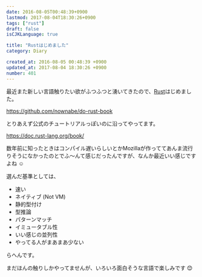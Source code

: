 ```yaml
---
date: 2016-08-05T00:48:39+0900
lastmod: 2017-08-04T18:30:26+0900
tags: ["rust"]
draft: false
isCJKLanguage: true

title: "Rustはじめました"
category: Diary

created_at: 2016-08-05 00:48:39 +0900
updated_at: 2017-08-04 18:30:26 +0900
number: 401
---
```


最近また新しい言語触りたい欲がふつふつと湧いてきたので、[Rust](https://www.rust-lang.org/en-US/)はじめました。

https://github.com/nownabe/do-rust-book

とりあえず公式のチュートリアルっぽいのに沿ってやってます。

https://doc.rust-lang.org/book/

数年前に知ったときはコンパイル遅いらしいとかMozillaが作っててあんま流行りそうになかったのとでふ～んて感じだったんですが、なんか最近いい感じですよね :relaxed: 

選んだ基準としては、

* 速い
* ネイティブ (Not VM)
* 静的型付け
* 型推論
* パターンマッチ
* イミュータブル性
* いい感じの並列性
* やってる人がまあまあ少ない

らへんです。

まだほんの触りしかやってませんが、いろいろ面白そうな言語で楽しみです :blush: 
